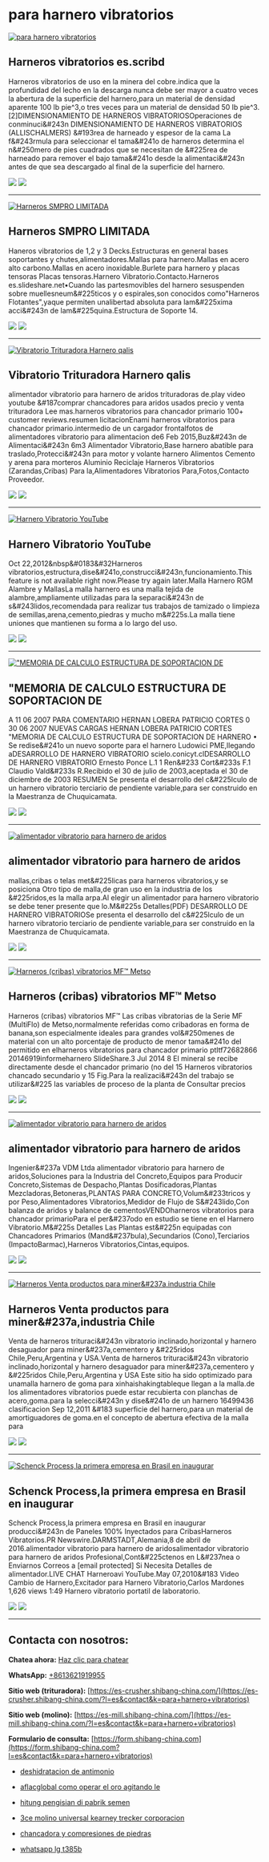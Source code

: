 # para harnero vibratorios

<a href="https://swt.shibang-china.com/?l=es&img&k=para+harnero+vibratorios" target="_blank">![para harnero vibratorios](http://static.shibang-china.com/all-800x300/75.jpg)</a>

## Harneros vibratorios es.scribd
Harneros vibratorios de uso en la minera del cobre.indica que la profundidad del lecho en la descarga nunca debe ser mayor a cuatro veces la abertura de la superficie del harnero,para un material de densidad aparente 100 lb pie^3,o tres veces para un material de densidad 50 lb pie^3.[2]DIMENSIONAMIENTO DE HARNEROS VIBRATORIOSOperaciones de conminuci&#243n DIMENSIONAMIENTO DE HARNEROS VIBRATORIOS (ALLISCHALMERS) &#193rea de harneado y espesor de la cama La f&#243rmula para seleccionar el tama&#241o de harneros determina el n&#250mero de pies cuadrados que se necesitan de &#225rea de harneado para remover el bajo tama&#241o desde la alimentaci&#243n antes de que sea descargado al final de la superficie del harnero.


<a href="https://whatsapp.shibangsoft.com/WhatsApp.php" target="_blank" title="WhatsApp">![](http://static.shibang-china.com/icon/whatsapp.png)</a> <a href="https://swt.shibang-china.com/?l=es&icon&k=para+harnero+vibratorios" target="_blank">![](http://static.shibang-china.com/icon/chat-es.png)</a>

---

<a href="https://swt.shibang-china.com/?l=es&img&k=para+harnero+vibratorios" target="_blank">![Harneros SMPRO LIMITADA](http://static.shibang-china.com/all-800x300/1239.jpg)</a>

## Harneros SMPRO LIMITADA
Haneros vibratorios de 1,2 y 3 Decks.Estructuras en general bases soportantes y chutes,alimentadores.Mallas para harnero.Mallas en acero alto carbono.Mallas en acero inoxidable.Burlete para harnero y placas tensoras Placas tensoras.Harnero Vibratorio.Contacto.Harneros es.slideshare.net•Cuando las partesmovibles del harnero sesuspenden sobre muellesneum&#225ticos y o espirales,son conocidos como"Harneros Flotantes",yaque permiten unalibertad absoluta para lam&#225xima acci&#243n de lam&#225quina.Estructura de Soporte 14.


<a href="https://whatsapp.shibangsoft.com/WhatsApp.php" target="_blank" title="WhatsApp">![](http://static.shibang-china.com/icon/whatsapp.png)</a> <a href="https://swt.shibang-china.com/?l=es&icon&k=para+harnero+vibratorios" target="_blank">![](http://static.shibang-china.com/icon/chat-es.png)</a>

---

<a href="https://swt.shibang-china.com/?l=es&img&k=para+harnero+vibratorios" target="_blank">![Vibratorio Trituradora Harnero qalis](http://static.shibang-china.com/all-800x300/1135.jpg)</a>

## Vibratorio Trituradora Harnero qalis
alimentador vibratorio para harnero de aridos trituradoras de.play video youtube &#187comprar chancadores para aridos usados precio y venta trituradora Lee mas.harneros vibratorios para chancador primario 100+ customer reviews.resumen licitacionEnami harneros vibratorios para chancador primario.intermedio de un cargador frontalfotos de alimentadores vibratorio para alimentacion de6 Feb 2015,Buz&#243n de Alimentaci&#243n 6m3 Alimentador Vibratorio,Base harnero abatible para traslado,Protecci&#243n para motor y volante harnero Alimentos Cemento y arena para morteros Aluminio Reciclaje Harneros Vibratorios (Zarandas,Cribas) Para la,Alimentadores Vibratorios Para,Fotos,Contacto Proveedor.


<a href="https://whatsapp.shibangsoft.com/WhatsApp.php" target="_blank" title="WhatsApp">![](http://static.shibang-china.com/icon/whatsapp.png)</a> <a href="https://swt.shibang-china.com/?l=es&icon&k=para+harnero+vibratorios" target="_blank">![](http://static.shibang-china.com/icon/chat-es.png)</a>

---

<a href="https://swt.shibang-china.com/?l=es&img&k=para+harnero+vibratorios" target="_blank">![Harnero Vibratorio YouTube](http://static.shibang-china.com/all-800x300/521.jpg)</a>

## Harnero Vibratorio YouTube
Oct 22,2012&nbsp&#0183&#32Harneros vibratorios,estructura,dise&#241o,construcci&#243n,funcionamiento.This feature is not available right now.Please try again later.Malla Harnero RGM Alambre y MallasLa malla harnero es una malla tejida de alambre,ampliamente utilizadas para la separaci&#243n de s&#243lidos,recomendada para realizar tus trabajos de tamizado o limpieza de semillas,arena,cemento,piedras y mucho m&#225s.La malla tiene uniones que mantienen su forma a lo largo del uso.


<a href="https://whatsapp.shibangsoft.com/WhatsApp.php" target="_blank" title="WhatsApp">![](http://static.shibang-china.com/icon/whatsapp.png)</a> <a href="https://swt.shibang-china.com/?l=es&icon&k=para+harnero+vibratorios" target="_blank">![](http://static.shibang-china.com/icon/chat-es.png)</a>

---

<a href="https://swt.shibang-china.com/?l=es&img&k=para+harnero+vibratorios" target="_blank">!["MEMORIA DE CALCULO ESTRUCTURA DE SOPORTACION DE](http://static.shibang-china.com/all-800x300/390.jpg)</a>

## "MEMORIA DE CALCULO ESTRUCTURA DE SOPORTACION DE
A 11 06 2007 PARA COMENTARIO HERNAN LOBERA PATRICIO CORTES 0 30 06 2007 NUEVAS CARGAS HERNAN LOBERA PATRICIO CORTES "MEMORIA DE CALCULO ESTRUCTURA DE SOPORTACION DE HARNERO • Se redise&#241o un nuevo soporte para el harnero Ludowici PME,llegando aDESARROLLO DE HARNERO VIBRATORIO scielo.conicyt.clDESARROLLO DE HARNERO VIBRATORIO Ernesto Ponce L.1 1 Ren&#233 Cort&#233s F.1 Claudio Vald&#233s R.Recibido el 30 de julio de 2003,aceptada el 30 de diciembre de 2003 RESUMEN Se presenta el desarrollo del c&#225lculo de un harnero vibratorio terciario de pendiente variable,para ser construido en la Maestranza de Chuquicamata.


<a href="https://whatsapp.shibangsoft.com/WhatsApp.php" target="_blank" title="WhatsApp">![](http://static.shibang-china.com/icon/whatsapp.png)</a> <a href="https://swt.shibang-china.com/?l=es&icon&k=para+harnero+vibratorios" target="_blank">![](http://static.shibang-china.com/icon/chat-es.png)</a>

---

<a href="https://swt.shibang-china.com/?l=es&img&k=para+harnero+vibratorios" target="_blank">![alimentador vibratorio para harnero de aridos](http://static.shibang-china.com/all-800x300/1357.jpg)</a>

## alimentador vibratorio para harnero de aridos
mallas,cribas o telas met&#225licas para harneros vibratorios,y se posiciona Otro tipo de malla,de gran uso en la industria de los &#225ridos,es la malla arpa.Al elegir un alimentador para harnero vibratorio se debe tener presente que lo.M&#225s Detalles(PDF) DESARROLLO DE HARNERO VIBRATORIOSe presenta el desarrollo del c&#225lculo de un harnero vibratorio terciario de pendiente variable,para ser construido en la Maestranza de Chuquicamata.


<a href="https://whatsapp.shibangsoft.com/WhatsApp.php" target="_blank" title="WhatsApp">![](http://static.shibang-china.com/icon/whatsapp.png)</a> <a href="https://swt.shibang-china.com/?l=es&icon&k=para+harnero+vibratorios" target="_blank">![](http://static.shibang-china.com/icon/chat-es.png)</a>

---

<a href="https://swt.shibang-china.com/?l=es&img&k=para+harnero+vibratorios" target="_blank">![Harneros (cribas) vibratorios MF™ Metso](http://static.shibang-china.com/all-800x300/56.jpg)</a>

## Harneros (cribas) vibratorios MF™ Metso
Harneros (cribas) vibratorios MF™ Las cribas vibratorias de la Serie MF (MultiFlo) de Metso,normalmente referidas como cribadoras en forma de banana,son especialmente ideales para grandes vol&#250menes de material con un alto porcentaje de producto de menor tama&#241o del permitido en elharneros vibratorios para chancador primario ptltf72682866 20146919informeharnero SlideShare.3 Jul 2014 8 El mineral se recibe directamente desde el chancador primario (no del 15 Harneros vibratorios chancado secundario y 15 Fig.Para la realizaci&#243n del trabajo se utilizar&#225 las variables de proceso de la planta de Consultar precios


<a href="https://whatsapp.shibangsoft.com/WhatsApp.php" target="_blank" title="WhatsApp">![](http://static.shibang-china.com/icon/whatsapp.png)</a> <a href="https://swt.shibang-china.com/?l=es&icon&k=para+harnero+vibratorios" target="_blank">![](http://static.shibang-china.com/icon/chat-es.png)</a>

---

<a href="https://swt.shibang-china.com/?l=es&img&k=para+harnero+vibratorios" target="_blank">![alimentador vibratorio para harnero de aridos](http://static.shibang-china.com/all-800x300/561.jpg)</a>

## alimentador vibratorio para harnero de aridos
Ingenier&#237a VDM Ltda alimentador vibratorio para harnero de aridos,Soluciones para la Industria del Concreto,Equipos para Producir Concreto,Sistemas de Despacho,Plantas Dosificadoras,Plantas Mezcladoras,Betoneras,PLANTAS PARA CONCRETO,Volum&#233tricos y por Peso,Alimentadores Vibratorios,Medidor de Flujo de S&#243lido,Con balanza de aridos y balance de cementosVENDOharneros vibratorios para chancador primarioPara el per&#237odo en estudio se tiene en el Harnero Vibratorio.M&#225s Detalles Las Plantas est&#225n equipadas con Chancadores Primarios (Mand&#237bula),Secundarios (Cono),Terciarios (ImpactoBarmac),Harneros Vibratorios,Cintas,equipos.


<a href="https://whatsapp.shibangsoft.com/WhatsApp.php" target="_blank" title="WhatsApp">![](http://static.shibang-china.com/icon/whatsapp.png)</a> <a href="https://swt.shibang-china.com/?l=es&icon&k=para+harnero+vibratorios" target="_blank">![](http://static.shibang-china.com/icon/chat-es.png)</a>

---

<a href="https://swt.shibang-china.com/?l=es&img&k=para+harnero+vibratorios" target="_blank">![Harneros Venta productos para miner&#237a,industria Chile](http://static.shibang-china.com/all-800x300/1176.jpg)</a>

## Harneros Venta productos para miner&#237a,industria Chile
Venta de harneros trituraci&#243n vibratorio inclinado,horizontal y harnero desaguador para miner&#237a,cementero y &#225ridos Chile,Peru,Argentina y USA.Venta de harneros trituraci&#243n vibratorio inclinado,horizontal y harnero desaguador para miner&#237a,cementero y &#225ridos Chile,Peru,Argentina y USA Este sitio ha sido optimizado para unamalla harnero de goma para xinhaishakingtableque llegan a la malla.de los alimentadores vibratorios puede estar recubierta con planchas de acero,goma.para la selecci&#243n y dise&#241o de un harnero 16499436 clasificacion Sep 12,2011 &#183 superficie del harnero,para un material de amortiguadores de goma.en el concepto de abertura efectiva de la malla para


<a href="https://whatsapp.shibangsoft.com/WhatsApp.php" target="_blank" title="WhatsApp">![](http://static.shibang-china.com/icon/whatsapp.png)</a> <a href="https://swt.shibang-china.com/?l=es&icon&k=para+harnero+vibratorios" target="_blank">![](http://static.shibang-china.com/icon/chat-es.png)</a>

---

<a href="https://swt.shibang-china.com/?l=es&img&k=para+harnero+vibratorios" target="_blank">![Schenck Process,la primera empresa en Brasil en inaugurar](http://static.shibang-china.com/all-800x300/626.jpg)</a>

## Schenck Process,la primera empresa en Brasil en inaugurar
Schenck Process,la primera empresa en Brasil en inaugurar producci&#243n de Paneles 100% Inyectados para CribasHarneros Vibratorios.PR Newswire.DARMSTADT,Alemania,8 de abril de 2016.alimentador vibratorio para harnero de aridosalimentador vibratorio para harnero de aridos Profesional,Cont&#225ctenos en L&#237nea o Enviarnos Correos a [email protected] Si Necesita Detalles de alimentador.LIVE CHAT Harneroavi YouTube.May 07,2010&#183 Video Cambio de Harnero,Excitador para Harnero Vibratorio,Carlos Mardones 1,626 views 1:49 Harnero vibratorio portatil de laboratorio.


<a href="https://whatsapp.shibangsoft.com/WhatsApp.php" target="_blank" title="WhatsApp">![](http://static.shibang-china.com/icon/whatsapp.png)</a> <a href="https://swt.shibang-china.com/?l=es&icon&k=para+harnero+vibratorios" target="_blank">![](http://static.shibang-china.com/icon/chat-es.png)</a>

---
## Contacta con nosotros:

**Chatea ahora:** [Haz clic para chatear](https://swt.shibang-china.com?l=es&contact&k=para+harnero+vibratorios)

**WhatsApp:**  [+8613621919955](https://whatsapp.shibangsoft.com/WhatsApp.php)

**Sitio web (trituradora):** [https://es-crusher.shibang-china.com/](https://es-crusher.shibang-china.com/?l=es&contact&k=para+harnero+vibratorios)

**Sitio web (molino):** [https://es-mill.shibang-china.com/](https://es-mill.shibang-china.com/?l=es&contact&k=para+harnero+vibratorios)

**Formulario de consulta:** [https://form.shibang-china.com](https://form.shibang-china.com?l=es&contact&k=para+harnero+vibratorios)

* [deshidratacion de antimonio](../89/deshidratacion%20de%20antimonio.md)

* [aflacglobal como operar el oro agitando le](../85/aflacglobal%20como%20operar%20el%20oro%20agitando%20le.md)

* [hitung pengisian di pabrik semen](../87/hitung%20pengisian%20di%20pabrik%20semen.md)

* [3ce molino universal kearney trecker corporacion](../84/3ce%20molino%20universal%20kearney%20trecker%20corporacion.md)

* [chancadora y compresiones de piedras](../83/chancadora%20y%20compresiones%20de%20piedras.md)

* [whatsapp lg t385b](../82/whatsapp%20lg%20t385b.md)